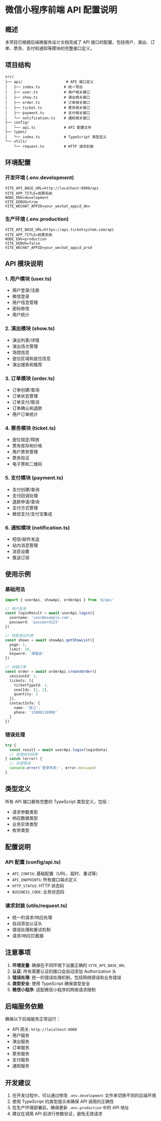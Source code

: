 # 微信小程序前端 API 配置说明

## 概述

本项目已根据后端微服务设计文档完成了 API 接口的配置，包括用户、演出、订单、票务、支付和通知等模块的完整接口定义。

## 项目结构

```
src/
├── api/                    # API 接口定义
│   ├── index.ts           # 统一导出
│   ├── user.ts            # 用户相关接口
│   ├── show.ts            # 演出相关接口
│   ├── order.ts           # 订单相关接口
│   ├── ticket.ts          # 票务相关接口
│   ├── payment.ts         # 支付相关接口
│   └── notification.ts    # 通知相关接口
├── config/
│   └── api.ts             # API 配置文件
├── types/
│   └── index.ts           # TypeScript 类型定义
└── utils/
    └── request.ts         # HTTP 请求封装
```

## 环境配置

### 开发环境 (.env.development)
```env
VITE_API_BASE_URL=http://localhost:8000/api
VITE_APP_TITLE=抢票系统
NODE_ENV=development
VITE_DEBUG=true
VITE_WECHAT_APPID=your_wechat_appid_dev
```

### 生产环境 (.env.production)
```env
VITE_API_BASE_URL=https://api.ticketsystem.com/api
VITE_APP_TITLE=抢票系统
NODE_ENV=production
VITE_DEBUG=false
VITE_WECHAT_APPID=your_wechat_appid_prod
```

## API 模块说明

### 1. 用户模块 (user.ts)
- 用户登录/注册
- 微信登录
- 用户信息管理
- 密码修改
- 用户统计

### 2. 演出模块 (show.ts)
- 演出列表/详情
- 演出场次管理
- 场馆信息
- 座位区域和座位信息
- 演出搜索和推荐

### 3. 订单模块 (order.ts)
- 订单创建/查询
- 订单状态管理
- 订单支付/取消
- 订单确认和退款
- 用户订单统计

### 4. 票务模块 (ticket.ts)
- 座位锁定/释放
- 票务库存和价格
- 用户票务管理
- 票务验证
- 电子票和二维码

### 5. 支付模块 (payment.ts)
- 支付创建/查询
- 支付回调处理
- 退款申请/查询
- 支付方式管理
- 微信支付/支付宝集成

### 6. 通知模块 (notification.ts)
- 短信/邮件发送
- 站内消息管理
- 消息设置
- 推送订阅

## 使用示例

### 基础用法
```typescript
import { userApi, showApi, orderApi } from '@/api'

// 用户登录
const loginResult = await userApi.login({
  username: 'user@example.com',
  password: 'password123'
})

// 获取演出列表
const shows = await showApi.getShowList({
  page: 1,
  limit: 10,
  keyword: '演唱会'
})

// 创建订单
const order = await orderApi.createOrder({
  sessionId: 1,
  tickets: [{
    ticketTypeId: 1,
    seatIds: [1, 2],
    quantity: 2
  }],
  contactInfo: {
    name: '张三',
    phone: '13800138000'
  }
})
```

### 错误处理
```typescript
try {
  const result = await userApi.login(loginData)
  // 处理成功结果
} catch (error) {
  // 处理错误
  console.error('登录失败:', error.message)
}
```

## 类型定义

所有 API 接口都有完整的 TypeScript 类型定义，包括：
- 请求参数类型
- 响应数据类型
- 业务实体类型
- 枚举类型

## 配置说明

### API 配置 (config/api.ts)
- `API_CONFIG`: 基础配置（URL、超时、重试等）
- `API_ENDPOINTS`: 所有接口端点定义
- `HTTP_STATUS`: HTTP 状态码
- `BUSINESS_CODE`: 业务状态码

### 请求封装 (utils/request.ts)
- 统一的请求/响应处理
- 自动添加认证头
- 错误处理和重试机制
- 请求/响应拦截器

## 注意事项

1. **环境变量**: 确保在不同环境下设置正确的 `VITE_API_BASE_URL`
2. **认证**: 所有需要认证的接口会自动添加 Authorization 头
3. **错误处理**: 统一的错误处理机制，包括网络错误和业务错误
4. **类型安全**: 使用 TypeScript 确保类型安全
5. **微信小程序**: 适配微信小程序的网络请求限制

## 后端服务依赖

确保以下后端服务正常运行：
- API 网关: `http://localhost:8000`
- 用户服务
- 演出服务
- 订单服务
- 票务服务
- 支付服务
- 通知服务

## 开发建议

1. 在开发过程中，可以通过修改 `.env.development` 文件来切换不同的后端环境
2. 使用 TypeScript 的类型提示来确保 API 调用的正确性
3. 在生产环境部署前，确保更新 `.env.production` 中的 API 地址
4. 建议在调用 API 前进行参数验证，避免无效请求